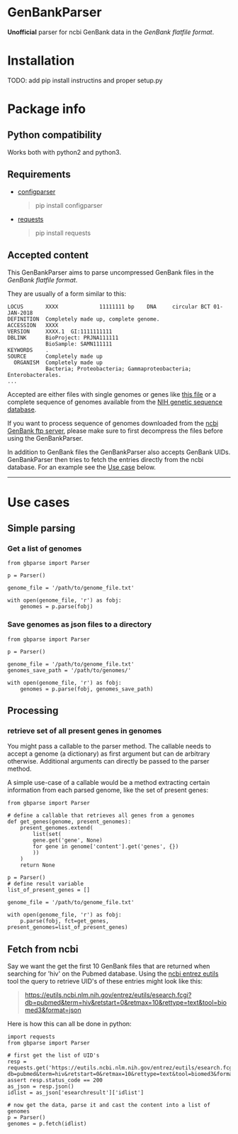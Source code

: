 # GenBankParser
__Unofficial__ parser for ncbi GenBank data in the _GenBank flatfile format_.

# Installation 

TODO: add pip install instructins and proper setup.py

# Package info

## Python compatibility
Works both with python2 and python3.

## Requirements
- [configparser](https://docs.python.org/2/library/configparser.html)

    >pip install configparser
    
- [requests](http://docs.python-requests.org/en/master/)

    >pip install requests
## Accepted content
This GenBankParser aims to parse uncompressed GenBank files in the _GenBank
flatfile format_. 

They are usually of a form similar to this:

```
LOCUS       XXXX             11111111 bp    DNA     circular BCT 01-JAN-2018
DEFINITION  Completely made up, complete genome.
ACCESSION   XXXX
VERSION     XXXX.1  GI:1111111111
DBLINK      BioProject: PRJNA111111
            BioSample: SAMN111111
KEYWORDS    .
SOURCE      Completely made up
  ORGANISM  Completely made up
            Bacteria; Proteobacteria; Gammaproteobacteria; Enterobacterales.
...

```

Accepted are either files with single genomes or genes like [this file](https://www.ncbi.nlm.nih.gov/sviewer/viewer.cgi?tool=portal&save=file&log$=seqview&db=nuccore&report=gbwithparts&id=22222&withparts=on) or a complete sequence of genomes available from the [NIH genetic sequence database](https://www.ncbi.nlm.nih.gov/genbank/).

If you want to process sequence of genomes downloaded from the [ncbi GenBank ftp server](ftp://ftp.ncbi.nih.gov/genbank/), please make sure to first decompress the files before using the GenBankParser.

In addition to GenBank files the GenBankParser also accepts GenBank UIDs. GenBankParser then tries to fetch the entries directly from the ncbi database. For an example see the [Use case]() below.

---
# Use cases

## Simple parsing

### Get a list of genomes

    from gbparse import Parser
    
    p = Parser()

    genome_file = '/path/to/genome_file.txt'

    with open(genome_file, 'r') as fobj:
        genomes = p.parse(fobj)

### Save genomes as json files to a directory


    from gbparse import Parser
    
    p = Parser()

    genome_file = '/path/to/genome_file.txt'
    genomes_save_path = '/path/to/genomes/'

    with open(genome_file, 'r') as fobj:
        genomes = p.parse(fobj, genomes_save_path)

## Processing

### retrieve set of all present genes in genomes
You might pass a callable to the parser method. The callable needs to accept 
a genome (a dictionary) as first argument but can de arbitrary otherwise.
Additional arguments can directly be passed to the parser method.

A simple use-case of a callable would be a method extracting certain 
information from each parsed genome, like the set of present genes:


    from gbparse import Parser

    # define a callable that retrieves all genes from a genomes
    def get_genes(genome, present_genomes):
        present_genomes.extend(
    	    list(set(
		    gene.get('gene', None)
		    for gene in genome['content'].get('genes', {})
	        ))
        )
        return None
    
    p = Parser()
    # define result variable
    list_of_present_genes = []

    genome_file = '/path/to/genome_file.txt'

    with open(genome_file, 'r') as fobj:
        p.parse(fobj, fct=get_genes, present_genomes=list_of_present_genes)

## Fetch from ncbi
Say we want the get the first 10 GenBank files that are returned when searching for 'hiv' on the Pubmed database.
Using the [ncbi entrez eutils](https://www.ncbi.nlm.nih.gov/books/NBK25500/) tool the query to retrieve UID's of these entries might look like this:

> https://eutils.ncbi.nlm.nih.gov/entrez/eutils/esearch.fcgi?db=pubmed&term=hiv&retstart=0&retmax=10&rettype=text&tool=biomed3&format=json

Here is how this can all be done in python:

    import requests
    from gbparse import Parser
    
    # first get the list of UID's
    resp = requests.get('https://eutils.ncbi.nlm.nih.gov/entrez/eutils/esearch.fcgi?db=pubmed&term=hiv&retstart=0&retmax=10&rettype=text&tool=biomed3&format=json')
    assert resp.status_code == 200
    as_json = resp.json()
    idlist = as_json['esearchresult']['idlist']
    
    # now get the data, parse it and cast the content into a list of genomes
    p = Parser()
    genomes = p.fetch(idlist)
